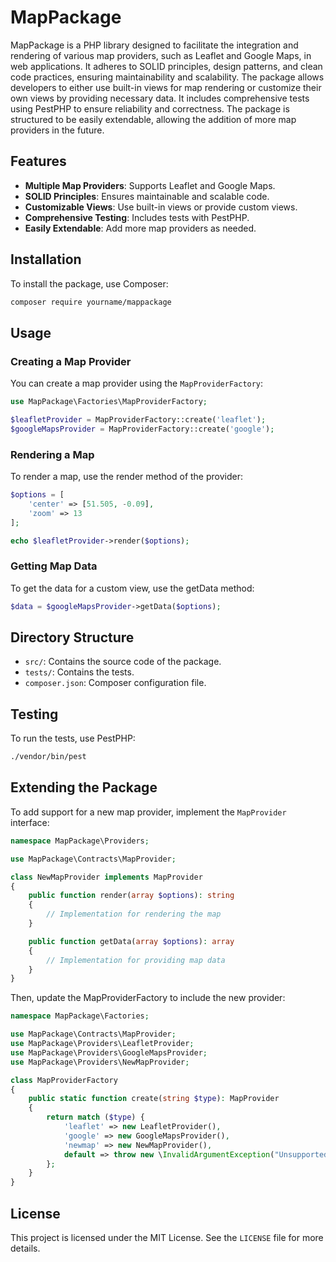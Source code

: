 # MapPackage

MapPackage is a PHP library designed to facilitate the integration and rendering of various map providers, such as Leaflet and Google Maps, in web applications. It adheres to SOLID principles, design patterns, and clean code practices, ensuring maintainability and scalability. The package allows developers to either use built-in views for map rendering or customize their own views by providing necessary data. It includes comprehensive tests using PestPHP to ensure reliability and correctness. The package is structured to be easily extendable, allowing the addition of more map providers in the future.

## Features

- **Multiple Map Providers**: Supports Leaflet and Google Maps.
- **SOLID Principles**: Ensures maintainable and scalable code.
- **Customizable Views**: Use built-in views or provide custom views.
- **Comprehensive Testing**: Includes tests with PestPHP.
- **Easily Extendable**: Add more map providers as needed.

## Installation

To install the package, use Composer:

```bash
composer require yourname/mappackage
```
## Usage

### Creating a Map Provider

You can create a map provider using the `MapProviderFactory`:

```php
use MapPackage\Factories\MapProviderFactory;

$leafletProvider = MapProviderFactory::create('leaflet');
$googleMapsProvider = MapProviderFactory::create('google');
```

### Rendering a Map

To render a map, use the render method of the provider:

```php
$options = [
    'center' => [51.505, -0.09],
    'zoom' => 13
];

echo $leafletProvider->render($options);
```

### Getting Map Data

To get the data for a custom view, use the getData method:

```php
$data = $googleMapsProvider->getData($options);
```

## Directory Structure

- `src/`: Contains the source code of the package.
- `tests/`: Contains the tests.
- `composer.json`: Composer configuration file.

## Testing

To run the tests, use PestPHP:

```bash
./vendor/bin/pest
```

## Extending the Package

To add support for a new map provider, implement the `MapProvider` interface:

```php
namespace MapPackage\Providers;

use MapPackage\Contracts\MapProvider;

class NewMapProvider implements MapProvider
{
    public function render(array $options): string
    {
        // Implementation for rendering the map
    }

    public function getData(array $options): array
    {
        // Implementation for providing map data
    }
}
```

Then, update the MapProviderFactory to include the new provider:

```php
namespace MapPackage\Factories;

use MapPackage\Contracts\MapProvider;
use MapPackage\Providers\LeafletProvider;
use MapPackage\Providers\GoogleMapsProvider;
use MapPackage\Providers\NewMapProvider;

class MapProviderFactory
{
    public static function create(string $type): MapProvider
    {
        return match ($type) {
            'leaflet' => new LeafletProvider(),
            'google' => new GoogleMapsProvider(),
            'newmap' => new NewMapProvider(),
            default => throw new \InvalidArgumentException("Unsupported map provider type: $type"),
        };
    }
}
```

## License

This project is licensed under the MIT License. See the `LICENSE` file for more details.
